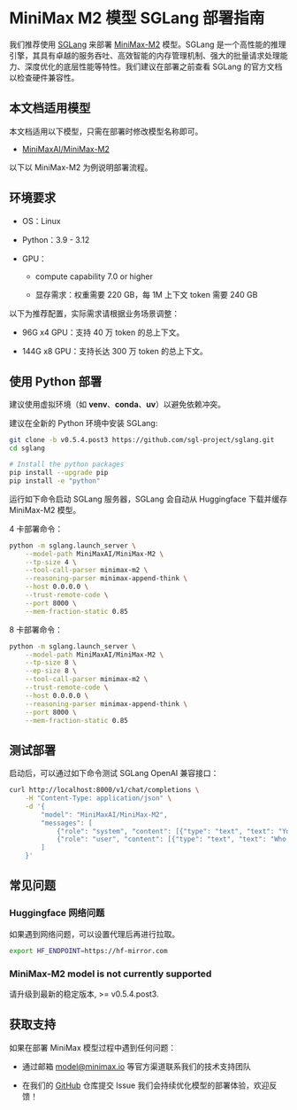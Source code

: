 # MiniMax M2 模型 SGLang 部署指南

我们推荐使用 [SGLang](https://github.com/sgl-project/sglang) 来部署 [MiniMax-M2](https://huggingface.co/MiniMaxAI/MiniMax-M2) 模型。SGLang 是一个高性能的推理引擎，其具有卓越的服务吞吐、高效智能的内存管理机制、强大的批量请求处理能力、深度优化的底层性能等特性。我们建议在部署之前查看 SGLang 的官方文档以检查硬件兼容性。

## 本文档适用模型

本文档适用以下模型，只需在部署时修改模型名称即可。

- [MiniMaxAI/MiniMax-M2](https://huggingface.co/MiniMaxAI/MiniMax-M2)

以下以 MiniMax-M2 为例说明部署流程。

## 环境要求

- OS：Linux

- Python：3.9 - 3.12

- GPU：

  - compute capability 7.0 or higher

  - 显存需求：权重需要 220 GB，每 1M 上下文 token 需要 240 GB

以下为推荐配置，实际需求请根据业务场景调整：

- 96G x4 GPU：支持 40 万 token 的总上下文。

- 144G x8 GPU：支持长达 300 万 token 的总上下文。

## 使用 Python 部署

建议使用虚拟环境（如 **venv**、**conda**、**uv**）以避免依赖冲突。

建议在全新的 Python 环境中安装 SGLang:
```bash
git clone -b v0.5.4.post3 https://github.com/sgl-project/sglang.git
cd sglang

# Install the python packages
pip install --upgrade pip
pip install -e "python"
```

运行如下命令启动 SGLang 服务器，SGLang 会自动从 Huggingface 下载并缓存 MiniMax-M2 模型。

4 卡部署命令：

```bash
python -m sglang.launch_server \
    --model-path MiniMaxAI/MiniMax-M2 \
    --tp-size 4 \
    --tool-call-parser minimax-m2 \
    --reasoning-parser minimax-append-think \
    --host 0.0.0.0 \
    --trust-remote-code \
    --port 8000 \
    --mem-fraction-static 0.85
```

8 卡部署命令：

```bash
python -m sglang.launch_server \
    --model-path MiniMaxAI/MiniMax-M2 \
    --tp-size 8 \
    --ep-size 8 \
    --tool-call-parser minimax-m2 \
    --trust-remote-code \
    --host 0.0.0.0 \
    --reasoning-parser minimax-append-think \
    --port 8000 \
    --mem-fraction-static 0.85
```

## 测试部署

启动后，可以通过如下命令测试 SGLang OpenAI 兼容接口：

```bash
curl http://localhost:8000/v1/chat/completions \
    -H "Content-Type: application/json" \
    -d '{
        "model": "MiniMaxAI/MiniMax-M2",
        "messages": [
            {"role": "system", "content": [{"type": "text", "text": "You are a helpful assistant."}]},
            {"role": "user", "content": [{"type": "text", "text": "Who won the world series in 2020?"}]}
        ]
    }'
```

## 常见问题

### Huggingface 网络问题

如果遇到网络问题，可以设置代理后再进行拉取。

```bash
export HF_ENDPOINT=https://hf-mirror.com
```

### MiniMax-M2 model is not currently supported

请升级到最新的稳定版本, >= v0.5.4.post3.

## 获取支持

如果在部署 MiniMax 模型过程中遇到任何问题：

- 通过邮箱 [model@minimax.io](mailto:model@minimax.io) 等官方渠道联系我们的技术支持团队

- 在我们的 [GitHub](https://github.com/MiniMax-AI) 仓库提交 Issue
我们会持续优化模型的部署体验，欢迎反馈！
